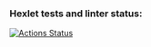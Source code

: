 ### Hexlet tests and linter status:
[![Actions Status](https://github.com/Denver1987/layout-designer-project-58/actions/workflows/hexlet-check.yml/badge.svg)](https://github.com/Denver1987/layout-designer-project-58/actions)